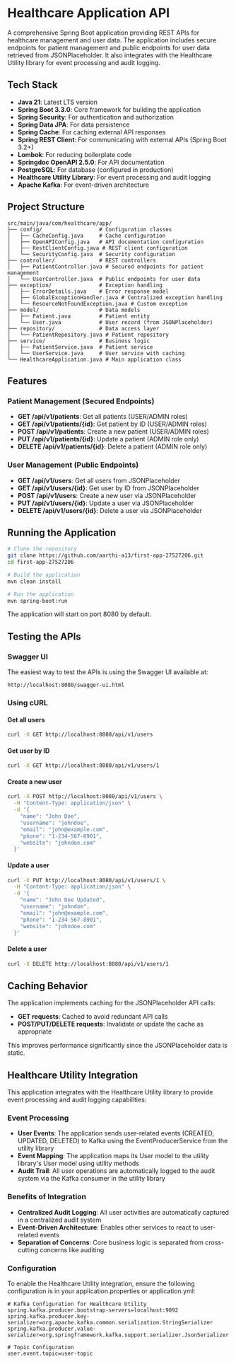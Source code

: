 # Healthcare Application API

A comprehensive Spring Boot application providing REST APIs for healthcare management and user data. The application
includes secure endpoints for patient management and public endpoints for user data retrieved from JSONPlaceholder.
It also integrates with the Healthcare Utility library for event processing and audit logging.

## Tech Stack

- **Java 21**: Latest LTS version
- **Spring Boot 3.3.0**: Core framework for building the application
- **Spring Security**: For authentication and authorization
- **Spring Data JPA**: For data persistence
- **Spring Cache**: For caching external API responses
- **Spring REST Client**: For communicating with external APIs (Spring Boot 3.2+)
- **Lombok**: For reducing boilerplate code
- **Springdoc OpenAPI 2.5.0**: For API documentation
- **PostgreSQL**: For database (configured in production)
- **Healthcare Utility Library**: For event processing and audit logging
- **Apache Kafka**: For event-driven architecture

## Project Structure

```
src/main/java/com/healthcare/app/
├── config/                  # Configuration classes
│   ├── CacheConfig.java     # Cache configuration
│   ├── OpenAPIConfig.java   # API documentation configuration
│   ├── RestClientConfig.java # REST client configuration
│   └── SecurityConfig.java  # Security configuration
├── controller/              # REST controllers
│   ├── PatientController.java # Secured endpoints for patient management
│   └── UserController.java  # Public endpoints for user data
├── exception/               # Exception handling
│   ├── ErrorDetails.java    # Error response model
│   ├── GlobalExceptionHandler.java # Centralized exception handling
│   └── ResourceNotFoundException.java # Custom exception
├── model/                   # Data models
│   ├── Patient.java         # Patient entity
│   └── User.java            # User record (from JSONPlaceholder)
├── repository/              # Data access layer
│   └── PatientRepository.java # Patient repository
├── service/                 # Business logic
│   ├── PatientService.java  # Patient service
│   └── UserService.java     # User service with caching
└── HealthcareApplication.java # Main application class
```

## Features

### Patient Management (Secured Endpoints)

- **GET /api/v1/patients**: Get all patients (USER/ADMIN roles)
- **GET /api/v1/patients/{id}**: Get patient by ID (USER/ADMIN roles)
- **POST /api/v1/patients**: Create a new patient (USER/ADMIN roles)
- **PUT /api/v1/patients/{id}**: Update a patient (ADMIN role only)
- **DELETE /api/v1/patients/{id}**: Delete a patient (ADMIN role only)

### User Management (Public Endpoints)

- **GET /api/v1/users**: Get all users from JSONPlaceholder
- **GET /api/v1/users/{id}**: Get user by ID from JSONPlaceholder
- **POST /api/v1/users**: Create a new user via JSONPlaceholder
- **PUT /api/v1/users/{id}**: Update a user via JSONPlaceholder
- **DELETE /api/v1/users/{id}**: Delete a user via JSONPlaceholder

## Running the Application

```sh
# Clone the repository
git clone https://github.com/aarthi-a13/first-app-27527206.git
cd first-app-27527206

# Build the application
mvn clean install

# Run the application
mvn spring-boot:run
```

The application will start on port 8080 by default.

## Testing the APIs

### Swagger UI

The easiest way to test the APIs is using the Swagger UI available at:

```
http://localhost:8080/swagger-ui.html
```

### Using cURL

#### Get all users

```sh
curl -X GET http://localhost:8080/api/v1/users
```

#### Get user by ID

```sh
curl -X GET http://localhost:8080/api/v1/users/1
```

#### Create a new user

```sh
curl -X POST http://localhost:8080/api/v1/users \
  -H "Content-Type: application/json" \
  -d '{
    "name": "John Doe",
    "username": "johndoe",
    "email": "john@example.com",
    "phone": "1-234-567-8901",
    "website": "johndoe.com"
  }'
```

#### Update a user

```sh
curl -X PUT http://localhost:8080/api/v1/users/1 \
  -H "Content-Type: application/json" \
  -d '{
    "name": "John Doe Updated",
    "username": "johndoe",
    "email": "john@example.com",
    "phone": "1-234-567-8901",
    "website": "johndoe.com"
  }'
```

#### Delete a user

```sh
curl -X DELETE http://localhost:8080/api/v1/users/1
```

## Caching Behavior

The application implements caching for the JSONPlaceholder API calls:

- **GET requests**: Cached to avoid redundant API calls
- **POST/PUT/DELETE requests**: Invalidate or update the cache as appropriate

This improves performance significantly since the JSONPlaceholder data is static.

## Healthcare Utility Integration

This application integrates with the Healthcare Utility library to provide event processing and audit logging capabilities:

### Event Processing

- **User Events**: The application sends user-related events (CREATED, UPDATED, DELETED) to Kafka using the EventProducerService from the utility library
- **Event Mapping**: The application maps its User model to the utility library's User model using utility methods
- **Audit Trail**: All user operations are automatically logged to the audit system via the Kafka consumer in the utility library

### Benefits of Integration

- **Centralized Audit Logging**: All user activities are automatically captured in a centralized audit system
- **Event-Driven Architecture**: Enables other services to react to user-related events
- **Separation of Concerns**: Core business logic is separated from cross-cutting concerns like auditing

### Configuration

To enable the Healthcare Utility integration, ensure the following configuration is in your application.properties or application.yml:

```properties
# Kafka Configuration for Healthcare Utility
spring.kafka.producer.bootstrap-servers=localhost:9092
spring.kafka.producer.key-serializer=org.apache.kafka.common.serialization.StringSerializer
spring.kafka.producer.value-serializer=org.springframework.kafka.support.serializer.JsonSerializer

# Topic Configuration
user.event.topic=user-topic
```
